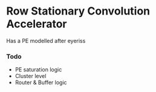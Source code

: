 # Row Stationary Convolution Accelerator

Has a PE modelled after eyeriss

### Todo

* PE saturation logic
* Cluster level
* Router & Buffer logic
